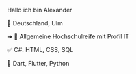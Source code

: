 Hallo ich bin Alexander

📍 Deutschland, Ulm

➔ 🏁 Allgemeine Hochschulreife mit Profil IT

✅ C#. HTML, CSS, SQL 

🔎 Dart, Flutter, Python


